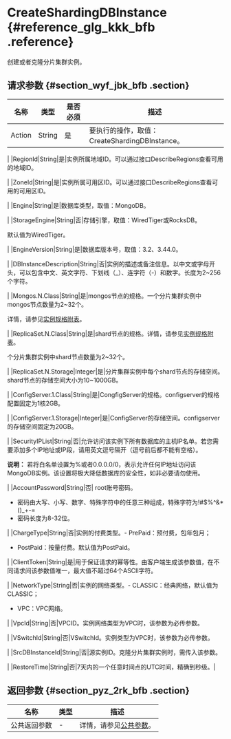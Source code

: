 # CreateShardingDBInstance {#reference_glg_kkk_bfb .reference}

创建或者克隆分片集群实例。

## 请求参数 {#section_wyf_jbk_bfb .section}

|名称|类型|是否必须|描述|
|--|--|----|--|
|Action|String|是|要执行的操作，取值：CreateShardingDBInstance。

|
|RegionId|String|是|实例所属地域ID。可以通过接口DescribeRegions查看可用的地域ID。

|
|ZoneId|String|是|实例所属可用区ID。可以通过接口DescribeRegions查看可用的可用区ID。

|
|Engine|String|是|数据库类型，取值：MongoDB。

|
|StorageEngine|String|否|存储引擎，取值：WiredTiger或RocksDB。

默认值为WiredTiger。

|
|EngineVersion|String|是|数据库版本号，取值：3.2、3.44.0。

|
|DBInstanceDescription|String|否|实例的描述或备注信息。以中文或字母开头，可以包含中文、英文字符、下划线（\_）、连字符（-）和数字。长度为2~256个字符。

|
|Mongos.N.Class|String|是|mongos节点的规格。一个分片集群实例中mongos节点数量为2~32个。

详情，请参见[实例规格附表](https://help.aliyun.com/document_detail/57141.html)。

|
|ReplicaSet.N.Class|String|是|shard节点的规格。详情，请参见[实例规格附表](https://help.aliyun.com/document_detail/57141.html)。

个分片集群实例中shard节点数量为2~32个。

|
|ReplicaSet.N.Storage|Integer|是|分片集群实例中每个shard节点的存储空间。shard节点的存储空间大小为10~1000GB。

|
|ConfigServer.1.Class|String|是|CongfigServer的规格。configserver的规格配置固定为1核2GB。

|
|ConfigServer.1.Storage|Integer|是|ConfigServer的存储空间。configserver的存储空间固定为20GB。

|
|SecurityIPList|String|否|允许访问该实例下所有数据库的主机IP名单。若您需要添加多个IP地址或IP段，请用英文逗号隔开（逗号前后都不能有空格）。

**说明：** 若将白名单设置为%或者0.0.0.0/0，表示允许任何IP地址访问该MongoDB实例。该设置将极大降低数据库的安全性，如非必要请勿使用。

|
|AccountPassword|String|否| root账号密码。

 -   密码由大写、小写、数字、特殊字符中的任意三种组成，特殊字符为!\#$%^&\*\(\)\_+-=
-   密码长度为8-32位。

 |
|ChargeType|String|否|实例的付费类型。-   PrePaid：预付费，包年包月；
-   PostPaid：按量付费。默认值为PostPaid。

|
|ClientToken|String|是|用于保证请求的幂等性。由客户端生成该参数值，在不同请求间该参数值唯一，最大值不超过64个ASCII字符。

|
|NetworkType|String|否|实例的网络类型。-   CLASSIC：经典网络，默认值为CLASSIC；
-   VPC：VPC网络。

|
|VpcId|String|否|VPCID。实例网络类型为VPC时，该参数为必传参数。

|
|VSwitchId|String|否|VSwitchId。实例类型为VPC时，该参数为必传参数。

|
|SrcDBInstanceId|String|否|源实例ID。克隆分片集群实例时，需传入该参数。

|
|RestoreTime|String|否|7天内的一个任意时间点的UTC时间，精确到秒级。|

## 返回参数 {#section_pyz_2rk_bfb .section}

|名称|类型|描述|
|--|--|--|
|公共返回参数|-|详情，请参见[公共参数](intl.zh-CN/API参考/API参考/公共参数.md#)。|

